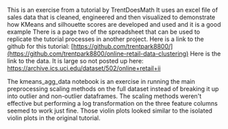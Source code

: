 This is an exercise from a tutorial by TrentDoesMath
It uses an excel file of sales data that is cleaned, engineered and then visualized to 
demonstrate how KMeans and silhouette scores are developed and used and it is a good example
There is a page two of the spreadsheet that can be used to replicate the tutorial processes
in another project.
Here is a link to the github for this tutorial:  [https://github.com/trentpark8800/](https://github.com/trentpark8800/online-retail-data-clustering)
Here is the link to the data. It is large so not posted up here: https://archive.ics.uci.edu/dataset/502/online+retail+ii

The kmeans_agg_data notebook is an exercise in running the main preprocessing scaling methods on the full dataset instead of breaking it up into
outlier and non-outlier dataframes.
The scaling methods weren't effective but performing a log transformation on the three feature columns seemed to work just fine. Those violin plots
looked similar to the isolated violin plots in the original tutorial.
